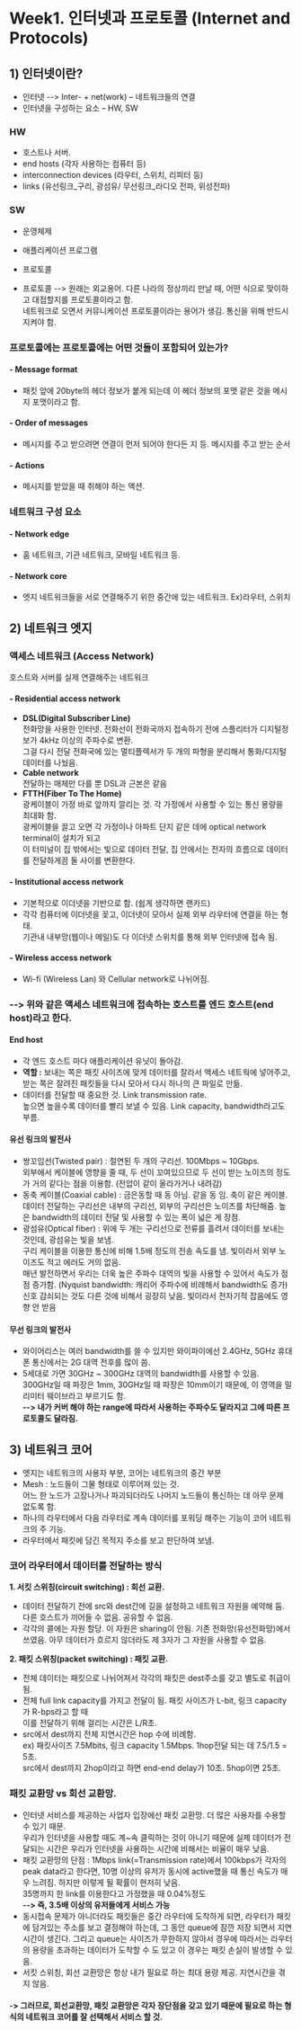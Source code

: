 # Week1. 인터넷과 프로토콜 (Internet and Protocols)
## 1)	인터넷이란?
- 인터넷 -->  Inter- + net(work) – 네트워크들의 연결
- 인터넷을 구성하는 요소 – HW, SW

### HW
- 호스트나 서버.   
- end hosts (각자 사용하는 컴퓨터 등)   
- interconnection devices (라우터, 스위치, 리피터 등)  
- links (유선링크_구리, 광섬유/ 무선링크_라디오 전파, 위성전파)  

### SW
- 운영체제   
- 애플리케이션 프로그램   
- 프로토콜  

- 프로토콜 --> 원래는 외교용어. 다른 나라의 정상끼리 만날 때, 어떤 식으로 맞이하고 대접할지를 프로토콜이라고 함.   
네트워크로 오면서 커뮤니케이션 프로토콜이라는 용어가 생김. 통신을 위해 반드시 지켜야 함.    
  

### 프로토콜에는 프로토콜에는 어떤 것들이 포함되어 있는가?
#### -	Message format   
- 패킷 앞에 20byte의 헤더 정보가 붙게 되는데 이 헤더 정보의 포맷 같은 것을 메시지 포맷이라고 함.
#### -	Order of messages   
- 메시지를 주고 받으려면 연결이 먼저 되어야 한다든 지 등. 메시지를 주고 받는 순서
#### -	Actions  
- 메시지를 받았을 때 취해야 하는 액션.
  
  
### 네트워크 구성 요소
#### - Network edge  
- 홈 네트워크, 기관 네트워크, 모바일 네트워크 등.
#### - Network core  
- 엣지 네트워크들을 서로 연결해주기 위한 중간에 있는 네트워크. Ex)라우터, 스위치  
  
   
   
## 2) 네트워크 엣지
### 액세스 네트워크 (Access Network) 
호스트와 서버를 실제 연결해주는 네트워크
#### -	Residential access network 
 -	**DSL(Digital Subscriber Line)**    
전화망을 사용한 인터넷. 전화선이 전화국까지 접속하기 전에 스플리터가 디지털정보가 4kHz 이상의 주파수로 변환.  
그걸 다시 전달 전화국에 있는 멀티플렉서가 두 개의 파형을 분리해서 통화/디지털 데이터를 나눴음.  
 -	**Cable network**    
전달하는 매체만 다를 뿐 DSL과 근본은 같음
 -	**FTTH(Fiber To The Home)**  
광케이블이 가정 바로 앞까지 깔리는 것. 각 가정에서 사용할 수 있는 통신 용량을 최대화 함.  
광케이블을 끌고 오면 각 가정이나 아파트 단지 같은 데에 optical network terminal이 설치가 되고   
이 터미널이 집 밖에서는 빛으로 데이터 전달, 집 안에서는 전자의 흐름으로 데이터를 전달하게끔 둘 사이를 변환한다.  

#### -	Institutional access network 
- 기본적으로 이더넷을 기반으로 함. (쉽게 생각하면 랜카드)  
- 각각 컴퓨터에 이더넷을 꽂고, 이더넷이 모아서 실제 외부 라우터에 연결을 하는 형태.   
기관내 내부망(웹이나 메일)도 다 이더넷 스위치를 통해 외부 인터넷에 접속 됨.  

#### -	Wireless access network    
- Wi-fi (Wireless Lan) 와 Cellular network로 나뉘어짐.  

### --> 위와 같은 액세스 네트워크에 접속하는 호스트를 엔드 호스트(end host)라고 한다.

#### End host
-	각 엔드 호스트 마다 애플리케이션 유닛이 돌아감.  
-	**역할 :** 보내는 쪽은 패킷 사이즈에 맞게 데이터를 잘라서 액세스 네트웍에 넣어주고, 받는 쪽은 잘려진 패킷들을 다시 모아서 다시 하나의 큰 파일로 만듦.
-	데이터를 전달할 때 중요한 것. Link transmission rate.  
높으면 높을수록 데이터를 빨리 보낼 수 있음. Link capacity, bandwidth라고도 부름.  
  
#### 유선 링크의 발전사  
- 쌍꼬임선(Twisted pair) : 절연된 두 개의 구리선. 100Mbps ~ 10Gbps.   
외부에서 케이블에 영향을 줄 때, 두 선이 꼬여있으므로 두 선이 받는 노이즈의 정도가 거의 같다는 점을 이용함. (전압이 같이 올라가거나 내려감)
- 동축 케이블(Coaxial cable) : 금은동할 때 동 아님. 같을 동 임. 축이 같은 케이블.  
데이터 전달하는 구리선은 내부의 구리선, 외부의 구리선은 노이즈를 차단해줌. 
높은 bandwidth의 데이터 전달 및 사용할 수 있는 폭이 넓은 게 장점.
- 광섬유(Optical fiber) : 위에 두 개는 구리선으로 전류를 흘려서 데이터를 보내는 것인데, 광섬유는 빛을 보냄.   
구리 케이블을 이용한 통신에 비해 1.5배 정도의 전송 속도를 냄. 빛이라서 외부 노이즈도 적고 에러도 거의 없음.   
매년 발전하면서 우리는 더욱 높은 주파수 대역의 빛을 사용할 수 있어서 속도가 점점 증가함. (Nyquist bandwidth: 캐리어 주파수에 비례해서 bandwidth도 증가)  
신호 감쇠되는 것도 다른 것에 비해서 굉장히 낮음. 빛이라서 전자기적 잡음에도 영향 안 받음  

#### 무선 링크의 발전사
- 와이어리스는 여러 bandwidth를 쓸 수 있지만 와이파이에선 2.4GHz, 5GHz
휴대폰 통신에서는 2G 대역 전후를 많이 씀.  
- 5세대로 가면 30GHz ~ 300GHz 대역의 bandwidth를 사용할 수 있음.  
300GHz일 때 파장은 1mm, 30GHz일 때 파장은 10mm이기 때문에, 이 영역을 밀리미터 웨이브라고 부르기도 함.  
**-->	내가 커버 해야 하는 range에 따라서 사용하는 주파수도 달라지고 그에 따른 프로토콜도 달라짐.**  

## 3) 네트워크 코어  
- 엣지는 네트워크의 사용자 부분, 코어는 네트워크의 중간 부분
- Mesh : 노드들이 그물 형태로 이루어져 있는 것.   
어느 한 노드가 고장나거나 파괴되더라도 나머지 노드들이 통신하는 데 아무 문제 없도록 함.   
- 하나의 라우터에서 다음 라우터로 계속 데이터를 포워딩 해주는 기능이 코어 네트워크의 주 기능.  
- 라우터에서 패킷에 담긴 목적지 주소를 보고 판단하여 보냄.

### 코어 라우터에서 데이터를 전달하는 방식  
**1.	서킷 스위칭(circuit switching) : 회선 교환.**   
- 데이터 전달하기 전에 src와 dest간에 길을 설정하고 네트워크 자원을 예약해 둠. 다른 호스트가 끼어들 수 없음. 공유할 수 없음.  
- 각각의 콜에는 자원 할당. 이 자원은 sharing이 안됨. 기존 전화망(유선전화망)에서 쓰였음. 아무 데이터가 흐르지 않더라도 제 3자가 그 자원을 사용할 수 없음.

**2.	패킷 스위칭(packet switching) : 패킷 교환.**  
- 전체 데이터는 패킷으로 나뉘어져서 각각의 패킷은 dest주소를 갖고 별도로 취급이 됨.
- 전체 full link capacity를 가지고 전달이 됨. 패킷 사이즈가 L-bit, 링크 capacity가 R-bps라고 할 때  
이를 전달하기 위해 걸리는 시간은 L/R초.
- src에서 dest까지 전체 지연시간은 hop 수에 비례함.   
ex) 패킷사이즈 7.5Mbits, 링크 capacity 1.5Mbps. 1hop전달 되는 데 7.5/1.5 = 5초.   
src에서 dest까지 2hop이라고 하면 end-end delay가 10초. 5hop이면 25초.  


### 패킷 교환망 vs 회선 교환망.  
-	인터넷 서비스를 제공하는 사업자 입장에선 패킷 교환망. 더 많은 사용자를 수용할 수 있기 때문.  
우리가 인터넷을 사용할 때도 계~속 클릭하는 것이 아니기 때문에 실제 데이터가 전달되는 시간은 우리가 인터넷을 사용하는 시간에 비해서는 비율이 매우 낮음.   
-	패킷 교환망의 단점 : 1Mbps link(=Transmission rate)에서 100kbps가 각자의 peak data라고 한다면, 
  10명 이상의 유저가 동시에 active했을 때 통신 속도가 매우 느려짐. 하지만 이렇게 될 확률이 현저히 낮음.  
35명까지 한 link를 이용한다고 가정했을 때 0.04%정도  
**--> 즉, 3.5배 이상의 유저들에게 서비스 가능**  
- 동시접속 문제가 아니더라도 패킷들은 중간 라우터에 도착하게 되면, 라우터가 패킷에 담겨있는 주소를 보고 결정해야 하는데, 그 동안 queue에 잠깐 저장 되면서 지연시간이 생긴다.
그리고 queue는 사이즈가 무한하지 않아서 경우에 따라서는 라우터의 용량을 초과하는 데이터가 도착할 수 도 있고 이 경우는 패킷 손실이 발생할 수 있음.  
-	서킷 스위칭, 회선 교환망은 항상 내가 필요로 하는 최대 용량 제공. 지연시간을 겪지 않음.  
#### -> 그러므로, 회선교환망, 패킷 교환망은 각자 장단점을 갖고 있기 때문에 필요로 하는 형식의 네트워크 코어를 잘 선택해서 서비스 할 것.

